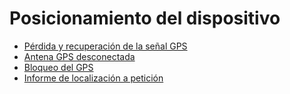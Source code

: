 # Posicionamiento del dispositivo

* [Pérdida y recuperación de la señal GPS](posicionamiento-del-dispositivo/prdida-y-recuperacin-de-la-seal-gps.md)
* [Antena GPS desconectada](posicionamiento-del-dispositivo/antena-gps-desconectada.md)
* [Bloqueo del GPS](posicionamiento-del-dispositivo/bloqueo-del-gps.md)
* [Informe de localización a petición](posicionamiento-del-dispositivo/informe-de-localizacin-a-peticin.md)
